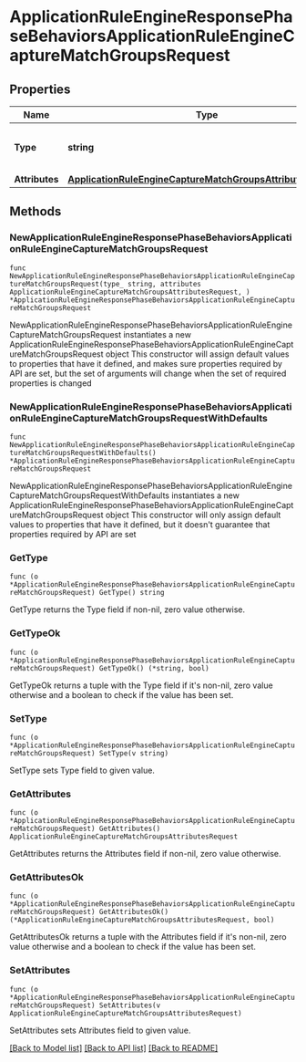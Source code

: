 # ApplicationRuleEngineResponsePhaseBehaviorsApplicationRuleEngineCaptureMatchGroupsRequest

## Properties

Name | Type | Description | Notes
------------ | ------------- | ------------- | -------------
**Type** | **string** | * &#x60;capture_match_groups&#x60; - capture_match_groups | 
**Attributes** | [**ApplicationRuleEngineCaptureMatchGroupsAttributesRequest**](ApplicationRuleEngineCaptureMatchGroupsAttributesRequest.md) |  | 

## Methods

### NewApplicationRuleEngineResponsePhaseBehaviorsApplicationRuleEngineCaptureMatchGroupsRequest

`func NewApplicationRuleEngineResponsePhaseBehaviorsApplicationRuleEngineCaptureMatchGroupsRequest(type_ string, attributes ApplicationRuleEngineCaptureMatchGroupsAttributesRequest, ) *ApplicationRuleEngineResponsePhaseBehaviorsApplicationRuleEngineCaptureMatchGroupsRequest`

NewApplicationRuleEngineResponsePhaseBehaviorsApplicationRuleEngineCaptureMatchGroupsRequest instantiates a new ApplicationRuleEngineResponsePhaseBehaviorsApplicationRuleEngineCaptureMatchGroupsRequest object
This constructor will assign default values to properties that have it defined,
and makes sure properties required by API are set, but the set of arguments
will change when the set of required properties is changed

### NewApplicationRuleEngineResponsePhaseBehaviorsApplicationRuleEngineCaptureMatchGroupsRequestWithDefaults

`func NewApplicationRuleEngineResponsePhaseBehaviorsApplicationRuleEngineCaptureMatchGroupsRequestWithDefaults() *ApplicationRuleEngineResponsePhaseBehaviorsApplicationRuleEngineCaptureMatchGroupsRequest`

NewApplicationRuleEngineResponsePhaseBehaviorsApplicationRuleEngineCaptureMatchGroupsRequestWithDefaults instantiates a new ApplicationRuleEngineResponsePhaseBehaviorsApplicationRuleEngineCaptureMatchGroupsRequest object
This constructor will only assign default values to properties that have it defined,
but it doesn't guarantee that properties required by API are set

### GetType

`func (o *ApplicationRuleEngineResponsePhaseBehaviorsApplicationRuleEngineCaptureMatchGroupsRequest) GetType() string`

GetType returns the Type field if non-nil, zero value otherwise.

### GetTypeOk

`func (o *ApplicationRuleEngineResponsePhaseBehaviorsApplicationRuleEngineCaptureMatchGroupsRequest) GetTypeOk() (*string, bool)`

GetTypeOk returns a tuple with the Type field if it's non-nil, zero value otherwise
and a boolean to check if the value has been set.

### SetType

`func (o *ApplicationRuleEngineResponsePhaseBehaviorsApplicationRuleEngineCaptureMatchGroupsRequest) SetType(v string)`

SetType sets Type field to given value.


### GetAttributes

`func (o *ApplicationRuleEngineResponsePhaseBehaviorsApplicationRuleEngineCaptureMatchGroupsRequest) GetAttributes() ApplicationRuleEngineCaptureMatchGroupsAttributesRequest`

GetAttributes returns the Attributes field if non-nil, zero value otherwise.

### GetAttributesOk

`func (o *ApplicationRuleEngineResponsePhaseBehaviorsApplicationRuleEngineCaptureMatchGroupsRequest) GetAttributesOk() (*ApplicationRuleEngineCaptureMatchGroupsAttributesRequest, bool)`

GetAttributesOk returns a tuple with the Attributes field if it's non-nil, zero value otherwise
and a boolean to check if the value has been set.

### SetAttributes

`func (o *ApplicationRuleEngineResponsePhaseBehaviorsApplicationRuleEngineCaptureMatchGroupsRequest) SetAttributes(v ApplicationRuleEngineCaptureMatchGroupsAttributesRequest)`

SetAttributes sets Attributes field to given value.



[[Back to Model list]](../README.md#documentation-for-models) [[Back to API list]](../README.md#documentation-for-api-endpoints) [[Back to README]](../README.md)


